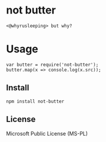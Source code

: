 # not butter

```
<@whyrusleeping> but why?
```

# Usage

```
var butter = require('not-butter');
butter.map(x => console.log(x.src));
```

## Install

```
npm install not-butter
```

## License

Microsoft Public License (MS-PL)
